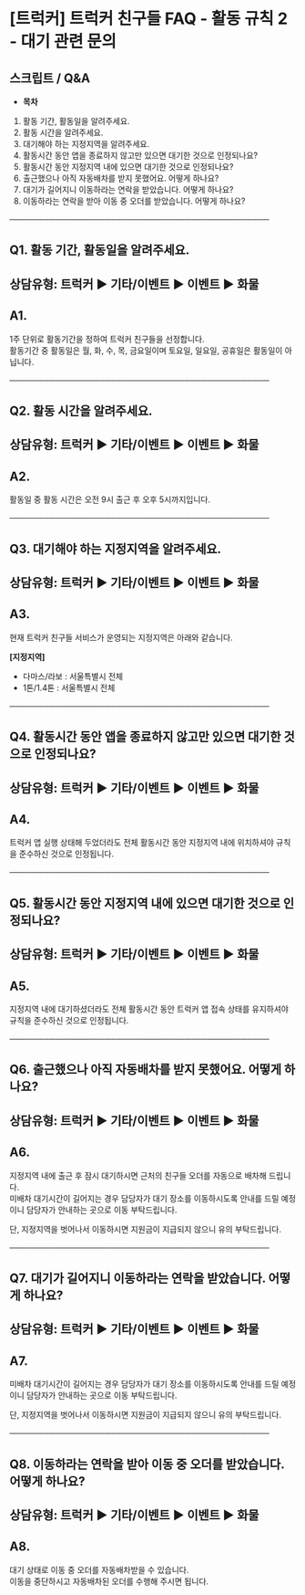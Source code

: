 # [트럭커] 트럭커 친구들 FAQ - 활동 규칙 2 - 대기 관련 문의

**스크립트 / Q&A**
--------------

* **목차**

1. 활동 기간, 활동일을 알려주세요.
2. 활동 시간을 알려주세요.
3. 대기해야 하는 지정지역을 알려주세요.
4. 활동시간 동안 앱을 종료하지 않고만 있으면 대기한 것으로 인정되나요?
5. 활동시간 동안 지정지역 내에 있으면 대기한 것으로 인정되나요?
6. 출근했으나 아직 자동배차를 받지 못했어요. 어떻게 하나요?
7. 대기가 길어지니 이동하라는 연락을 받았습니다. 어떻게 하나요?
8. 이동하라는 연락을 받아 이동 중 오더를 받았습니다. 어떻게 하나요?

──────────────────────────────────────────────

**Q1. 활동 기간, 활동일을 알려주세요.**
--------------------------

상담유형: 트럭커 ▶ 기타/이벤트 ▶ 이벤트 ▶ 화물
-----------------------------

**A1.**
-------

1주 단위로 활동기간을 정하여 트럭커 친구들을 선정합니다.  
활동기간 중 활동일은 월, 화, 수, 목, 금요일이며 토요일, 일요일, 공휴일은 활동일이 아닙니다.

──────────────────────────────────────────────

**Q2. 활동 시간을 알려주세요.**
---------------------

상담유형: 트럭커 ▶ 기타/이벤트 ▶ 이벤트 ▶ 화물
-----------------------------

**A2.**
-------

활동일 중 활동 시간은 오전 9시 출근 후 오후 5시까지입니다.

──────────────────────────────────────────────

**Q3. 대기해야 하는 지정지역을 알려주세요.**
----------------------------

상담유형: 트럭커 ▶ 기타/이벤트 ▶ 이벤트 ▶ 화물
-----------------------------

**A3.**
-------

현재 트럭커 친구들 서비스가 운영되는 지정지역은 아래와 같습니다.  
  
**[지정지역]**  
- 다마스/라보 : 서울특별시 전체  
- 1톤/1.4톤 : 서울특별시 전체

──────────────────────────────────────────────

**Q4. 활동시간 동안 앱을 종료하지 않고만 있으면 대기한 것으로 인정되나요?**
----------------------------------------------

상담유형: 트럭커 ▶ 기타/이벤트 ▶ 이벤트 ▶ 화물
-----------------------------

**A4.**
-------

트럭커 앱 실행 상태해 두었더라도 전체 활동시간 동안 지정지역 내에 위치하셔야 규칙을 준수하신 것으로 인정됩니다.

──────────────────────────────────────────────

**Q5. 활동시간 동안 지정지역 내에 있으면 대기한 것으로 인정되나요?**
------------------------------------------

상담유형: 트럭커 ▶ 기타/이벤트 ▶ 이벤트 ▶ 화물
-----------------------------

**A5.**
-------

지정지역 내에 대기하셨더라도 전체 활동시간 동안 트럭커 앱 접속 상태를 유지하셔야 규칙을 준수하신 것으로 인정됩니다.

──────────────────────────────────────────────

**Q6. 출근했으나 아직 자동배차를 받지 못했어요. 어떻게 하나요?**
----------------------------------------

상담유형: 트럭커 ▶ 기타/이벤트 ▶ 이벤트 ▶ 화물
-----------------------------

**A6.**
-------

지정지역 내에 출근 후 잠시 대기하시면 근처의 친구들 오더를 자동으로 배차해 드립니다.   
미배차 대기시간이 길어지는 경우 담당자가 대기 장소를 이동하시도록 안내를 드릴 예정이니 담당자가 안내하는 곳으로 이동 부탁드립니다.  
  
단, 지정지역을 벗어나서 이동하시면 지원금이 지급되지 않으니 유의 부탁드립니다.

──────────────────────────────────────────────

**Q7. 대기가 길어지니 이동하라는 연락을 받았습니다. 어떻게 하나요?**
------------------------------------------

상담유형: 트럭커 ▶ 기타/이벤트 ▶ 이벤트 ▶ 화물
-----------------------------

**A7.**
-------

미배차 대기시간이 길어지는 경우 담당자가 대기 장소를 이동하시도록 안내를 드릴 예정이니 담당자가 안내하는 곳으로 이동 부탁드립니다.  
  
단, 지정지역을 벗어나서 이동하시면 지원금이 지급되지 않으니 유의 부탁드립니다.

──────────────────────────────────────────────

**Q8. 이동하라는 연락을 받아 이동 중 오더를 받았습니다. 어떻게 하나요?**
---------------------------------------------

상담유형: 트럭커 ▶ 기타/이벤트 ▶ 이벤트 ▶ 화물
-----------------------------

**A8.**
-------

대기 상태로 이동 중 오더를 자동배차받을 수 있습니다.  
이동을 중단하시고 자동배차된 오더를 수행해 주시면 됩니다.